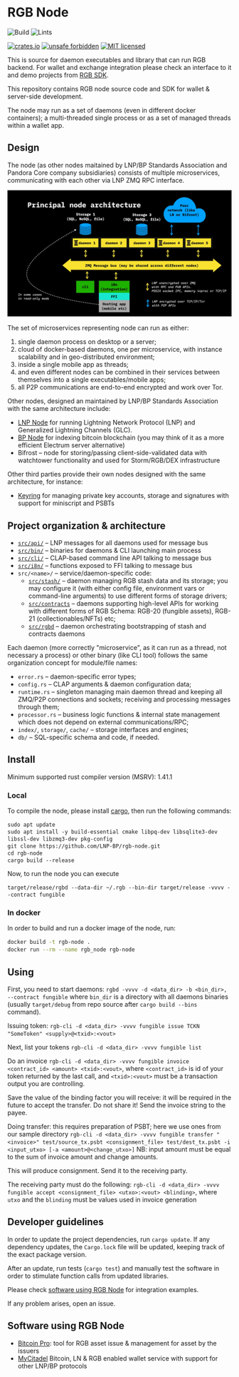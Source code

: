 # RGB Node

![Build](https://github.com/LNP-BP/rgb-node/workflows/Build/badge.svg)
![Lints](https://github.com/LNP-BP/rgb-node/workflows/Lints/badge.svg)

[![crates.io](https://meritbadge.herokuapp.com/rgb_node)](https://crates.io/crates/rgb_node)
[![unsafe forbidden](https://img.shields.io/badge/unsafe-forbidden-success.svg)](https://github.com/rust-secure-code/safety-dance/)
[![MIT licensed](https://img.shields.io/badge/license-MIT-blue.svg)](./LICENSE)

This is source for daemon executables and library that can run RGB backend. For
wallet and exchange integration please check an interface to it and demo 
projects from [RGB SDK](https://github.com/LNP-BP/RGB-SDK).

This repository contains RGB node source code and SDK for wallet & server-side
development.

The node may run as a set of daemons (even in different docker containers);
a multi-threaded single process or as a set of managed threads within a
wallet app.

## Design

The node (as other nodes maitained by LNP/BP Standards Association and Pandora
Core company subsidiaries) consists of multiple microservices, communicating
with each other via LNP ZMQ RPC interface.

![Node architacture](doc/node_arch.jpeg)

The set of microservices representing node can run as either:
1) single daemon process on desktop or a server;
2) cloud of docker-based daemons, one per microservice, with instance 
   scalability and in geo-distributed environment;
3) inside a single mobile app as threads;
4) and even different nodes can be combined in their services between themselves
   into a single executables/mobile apps;
5) all P2P communications are end-to-end encrypted and work over Tor.

Other nodes, designed an maintained by LNP/BP Standards Association with the 
same architecture include:
* [LNP Node](https://github.com/LNP-BP/lnp-node) for running Lightning Network 
  Protocol (LNP) and Generalized Lightning Channels (GLC).
* [BP Node](https://github.com/LNP-BP/bp-node) for indexing bitcoin blockchain
  (you may think of it as a more efficient Electrum server alternative)
* Bifrost – node for storing/passing client-side-validated data with watchtower 
  functionality and used for Storm/RGB/DEX infrastructure

Other third parties provide their own nodes designed with the same architecture,
for instance:
* [Keyring](https://github.com/pandoracore/keyring) for managing private key
  accounts, storage and signatures with support for miniscript and PSBTs

## Project organization & architecture

* [`src/api/`](src/api/) – LNP messages for all daemons used for message bus
* [`src/bin/`](src/bin/) – binaries for daemons & CLI launching main process
* [`src/cli/`](src/cli/) – CLAP-based command line API talking to message bus
* [`src/i8n/`](src/i8n/) – functions exposed to FFI talking to message bus
* `src/<name>/` – service/daemon-specific code:
  - [`src/stash/`](src/stash) – daemon managing RGB stash data and its storage; 
    you may  configure it (with either config file, environment vars or 
    command-line arguments) to use different forms of storage drivers;
  - [`src/contracts`](src/contracts) – daemons supporting high-level APIs for
    working with different forms of RGB Schema: RGB-20 (fungible assets),
    RGB-21 (collectionables/NFTs) etc;
  - [`src/rgbd`](src/rgbd) – daemon orchestrating bootstrapping of stash and
    contracts daemons

Each daemon (more correctly "microservice", as it can run as a thread, not 
necessary a process) or other binary (like CLI tool) follows the same  
organization concept for module/file names:
* `error.rs` – daemon-specific error types;
* `config.rs` – CLAP arguments & daemon configuration data;
* `runtime.rs` – singleton managing main daemon thread and keeping all ZMQ/P2P 
  connections and sockets; receiving and processing messages through them;
* `processor.rs` – business logic functions & internal state management which 
  does not depend on external communications/RPC;
* `index/`, `storage/`, `cache/` – storage interfaces and engines;
* `db/` – SQL-specific schema and code, if needed.

## Install

Minimum supported rust compiler version (MSRV): 1.41.1

### Local

To compile the node, please install [cargo](https://doc.rust-lang.org/cargo/),
then run the following commands:

    sudo apt update
    sudo apt install -y build-essential cmake libpq-dev libsqlite3-dev libssl-dev libzmq3-dev pkg-config
    git clone https://github.com/LNP-BP/rgb-node.git
    cd rgb-node
    cargo build --release

Now, to run the node you can execute

    target/release/rgbd --data-dir ~/.rgb --bin-dir target/release -vvvv --contract fungible

### In docker

In order to build and run a docker image of the node, run:
```bash
docker build -t rgb-node .
docker run --rm --name rgb_node rgb-node
```

## Using

First, you need to start daemons:
`rgbd -vvvv -d <data_dir> -b <bin_dir>, --contract fungible`
where `bin_dir` is a directory with all daemons binaries (usually `target/debug`
from repo source after `cargo build --bins` command).

Issuing token:
`rgb-cli -d <data_dir> -vvvv fungible issue TCKN "SomeToken" <supply>@<txid>:<vout>`

Next, list your tokens
`rgb-cli -d <data_dir> -vvvv fungible list`

Do an invoice
`rgb-cli -d <data_dir> -vvvv fungible invoice <contract_id> <amount> <txid>:<vout>`,
where `<contract_id>` is id of your token returned by the last call, and
`<txid>:<vout>` must be a transaction output you are controlling.

Save the value of the binding factor you will receive: it will be required in
the future to accept the transfer. Do not share it!
Send the invoice string to the payee.

Doing transfer: this requires preparation of PSBT; here we use ones from our 
sample directory
`rgb-cli -d <data_dir> -vvvv fungible transfer "<invoice>" test/source_tx.psbt <consignment_file> test/dest_tx.psbt -i <input_utxo> [-a <amount>@<change_utxo>]`
NB: input amount must be equal to the sum of invoice amount and change amounts.

This will produce consignment. Send it to the receiving party.

The receiving party must do the following:
`rgb-cli -d <data_dir> -vvvv fungible accept <consignment_file> <utxo>:<vout> <blinding>`,
where `utxo` and the `blinding` must be values used in invoice generation

## Developer guidelines

In order to update the project dependencies, run `cargo update`.
If any dependency updates, the `Cargo.lock` file will be updated, keeping
track of the exact package version.

After an update, run tests (`cargo test`) and manually test the software
in order to stimulate function calls from updated libraries.

Please check [software using RGB Node](#software-using-rgb-node) for integration
examples.

If any problem arises, open an issue.


## Software using RGB Node

* [Bitcoin Pro](https://github.com/pandoracore/bitcoin-pro): tool for
  RGB asset issue & management for asset by the issuers
* [MyCitadel](https://github.com/mycitadel) Bitcoin, LN & RGB
  enabled wallet service with support for other LNP/BP protocols
